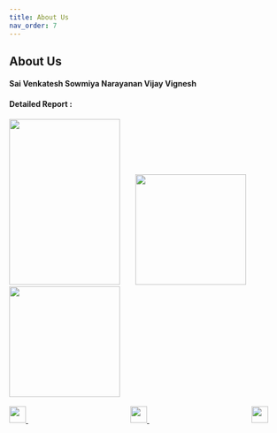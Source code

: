 ```yaml
---
title: About Us
nav_order: 7
---
```

## About Us


#### Sai Venkatesh                      Sowmiya Narayanan                      Vijay Vignesh
#### Detailed Report :

<img width="200" height="300" src="{{ '/assets/sai.jpeg' | relative_url }}">&nbsp;&nbsp;&nbsp;&nbsp;&nbsp;&nbsp;
<img width="200" height="200" src="{{ '/assets/sowmi.png' | relative_url }}">&nbsp;&nbsp;&nbsp;&nbsp;&nbsp;&nbsp;
<img width="200" height="200" src="{{ '/assets/vijay.png' | relative_url }}">&nbsp;&nbsp;&nbsp;&nbsp;&nbsp;&nbsp;

<a href="https://www.linkedin.com/in/sai-venkatesh/" target="_blank">
    <img width="30" height="30" src="{{ '/assets/linkedln.svg' | relative_url }}">
</a>&nbsp;&nbsp;&nbsp;&nbsp;&nbsp;&nbsp;&nbsp;&nbsp;&nbsp;&nbsp;&nbsp;&nbsp;&nbsp;&nbsp;&nbsp;&nbsp;&nbsp;&nbsp;&nbsp;&nbsp;&nbsp;&nbsp;&nbsp;&nbsp;&nbsp;&nbsp;&nbsp;&nbsp;&nbsp;&nbsp;&nbsp;&nbsp;&nbsp;&nbsp;&nbsp;&nbsp;&nbsp;&nbsp;&nbsp;&nbsp;&nbsp;&nbsp;&nbsp;&nbsp;&nbsp;&nbsp;
<a href="'https://www.linkedin.com/in/sowmiyanarayanan-g/" target="_blank">
    <img width="30" height="30" src="{{ '/assets/linkedln.svg' | relative_url }}">
</a>&nbsp;&nbsp;&nbsp;&nbsp;&nbsp;&nbsp;&nbsp;&nbsp;&nbsp;&nbsp;&nbsp;&nbsp;&nbsp;&nbsp;&nbsp;&nbsp;&nbsp;&nbsp;&nbsp;&nbsp;&nbsp;&nbsp;&nbsp;&nbsp;&nbsp;&nbsp;&nbsp;&nbsp;&nbsp;&nbsp;&nbsp;&nbsp;&nbsp;&nbsp;&nbsp;&nbsp;&nbsp;&nbsp;&nbsp;&nbsp;&nbsp;&nbsp;&nbsp;&nbsp;&nbsp;&nbsp;
<a href="https://www.linkedin.com/in/vijay-vignesh-0002/" target="_blank">
    <img width="30" height="30" src="{{ '/assets/linkedln.svg' | relative_url }}">
</a>